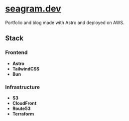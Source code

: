 # [seagram.dev](https://seagram.dev)

Portfolio and blog made with Astro and deployed on AWS.

## Stack

### Frontend

- **Astro**
- **TailwindCSS**
- **Bun**

### Infrastructure

- **S3**
- **CloudFront**
- **Route53**
- **Terraform**
